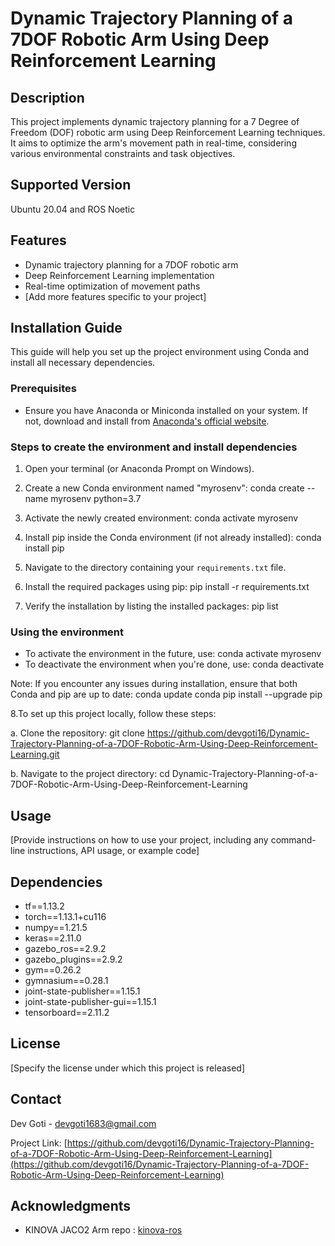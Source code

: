# Dynamic Trajectory Planning of a 7DOF Robotic Arm Using Deep Reinforcement Learning

## Description
This project implements dynamic trajectory planning for a 7 Degree of Freedom (DOF) robotic arm using Deep Reinforcement Learning techniques. It aims to optimize the arm's movement path in real-time, considering various environmental constraints and task objectives.

## Supported Version
Ubuntu 20.04 and ROS Noetic

## Features
- Dynamic trajectory planning for a 7DOF robotic arm
- Deep Reinforcement Learning implementation
- Real-time optimization of movement paths
- [Add more features specific to your project]

## Installation Guide

This guide will help you set up the project environment using Conda and install all necessary dependencies.

### Prerequisites
- Ensure you have Anaconda or Miniconda installed on your system. If not, download and install from [Anaconda's official website](https://www.anaconda.com/products/distribution).

### Steps to create the environment and install dependencies

1. Open your terminal (or Anaconda Prompt on Windows).

2. Create a new Conda environment named "myrosenv":
conda create --name myrosenv python=3.7

3. Activate the newly created environment:
   conda activate myrosenv
4. Install pip inside the Conda environment (if not already installed):
   conda install pip

5. Navigate to the directory containing your `requirements.txt` file.

6. Install the required packages using pip:
   pip install -r requirements.txt

7. Verify the installation by listing the installed packages:
   pip list
### Using the environment

- To activate the environment in the future, use:
conda activate myrosenv
- To deactivate the environment when you're done, use:
conda deactivate

Note: If you encounter any issues during installation, ensure that both Conda and pip are up to date:
conda update conda
pip install --upgrade pip

8.To set up this project locally, follow these steps:

a. Clone the repository:
git clone https://github.com/devgoti16/Dynamic-Trajectory-Planning-of-a-7DOF-Robotic-Arm-Using-Deep-Reinforcement-Learning.git

b. Navigate to the project directory:
cd Dynamic-Trajectory-Planning-of-a-7DOF-Robotic-Arm-Using-Deep-Reinforcement-Learning



## Usage
[Provide instructions on how to use your project, including any command-line instructions, API usage, or example code]

## Dependencies
- tf==1.13.2
- torch==1.13.1+cu116
- numpy==1.21.5
- keras==2.11.0
- gazebo_ros==2.9.2
- gazebo_plugins==2.9.2
- gym==0.26.2
- gymnasium==0.28.1
- joint-state-publisher==1.15.1
- joint-state-publisher-gui==1.15.1
- tensorboard==2.11.2



## License
[Specify the license under which this project is released]

## Contact
Dev Goti - devgoti1683@gmail.com

Project Link: [https://github.com/devgoti16/Dynamic-Trajectory-Planning-of-a-7DOF-Robotic-Arm-Using-Deep-Reinforcement-Learning](https://github.com/devgoti16/Dynamic-Trajectory-Planning-of-a-7DOF-Robotic-Arm-Using-Deep-Reinforcement-Learning)

## Acknowledgments
- KINOVA JACO2 Arm repo  : [kinova-ros](https://github.com/Kinovarobotics/kinova-ros)












